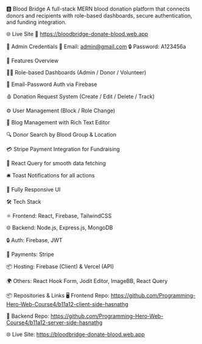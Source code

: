 🅱️ Blood Bridge
A full-stack MERN blood donation platform that connects donors and recipients with role-based dashboards, secure authentication, and funding integration.


🌐 Live Site
🔗 https://bloodbridge-donate-blood.web.app


👤 Admin Credentials
📧 Email: admin@gmail.com
🔒 Password: A123456a


🚀 Features Overview


🧑‍💼 Role-based Dashboards (Admin / Donor / Volunteer)

🔐 Email-Password Auth via Firebase

🩸 Donation Request System (Create / Edit / Delete / Track)

⚙️ User Management (Block / Role Change)

📝 Blog Management with Rich Text Editor

🔍 Donor Search by Blood Group & Location

💳 Stripe Payment Integration for Fundraising

🎯 React Query for smooth data fetching

🛎️ Toast Notifications for all actions

📱 Fully Responsive UI


🛠 Tech Stack

⚛️ Frontend: React, Firebase, TailwindCSS

🌐 Backend: Node.js, Express.js, MongoDB

🔒 Auth: Firebase, JWT

💸 Payments: Stripe

📦 Hosting: Firebase (Client) & Vercel (API)

🌍 Others: React Hook Form, Jodit Editor, ImageBB, React Query


📦 Repositories & Links
🖥️ Frontend Repo: https://github.com/Programming-Hero-Web-Course4/b11a12-client-side-hasnathg

🧪 Backend Repo: https://github.com/Programming-Hero-Web-Course4/b11a12-server-side-hasnathg

🌐 Live Site: https://bloodbridge-donate-blood.web.app
